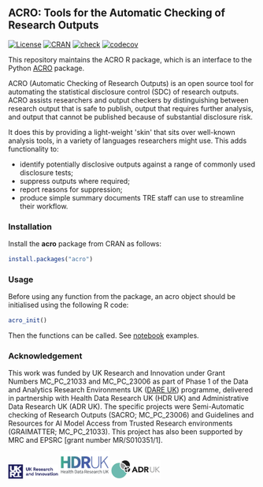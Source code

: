 ## ACRO: Tools for the Automatic Checking of Research Outputs

[![License](https://img.shields.io/badge/license-MIT-blue.svg?style=flat)](https://opensource.org/licenses/MIT)
[![CRAN](https://www.r-pkg.org/badges/version/acro)](https://CRAN.R-project.org/package=acro)
[![check](https://github.com/AI-SDC/ACRO-R/actions/workflows/R-CMD-check.yaml/badge.svg)](https://github.com/AI-SDC/ACRO-R/actions?query=workflow%3AR-CMD-check)
[![codecov](https://codecov.io/gh/AI-SDC/ACRO-R/graph/badge.svg?token=VxbjBHzeXU)](https://codecov.io/gh/AI-SDC/ACRO-R)

This repository maintains the ACRO R package, which is an interface to the
Python [ACRO](https://github.com/AI-SDC/ACRO) package.

ACRO (Automatic Checking of Research Outputs) is an open source
tool for automating the statistical disclosure control (SDC) of research
outputs. ACRO assists researchers and output checkers by distinguishing between
research output that is safe to publish, output that requires further analysis,
and output that cannot be published because of substantial disclosure risk.

It does this by providing a light-weight 'skin' that sits over well-known
analysis tools, in a variety of languages researchers might use. This adds
functionality to:

*   identify potentially disclosive outputs against a range of commonly used
    disclosure tests;
*   suppress outputs where required;
*   report reasons for suppression;
*   produce simple summary documents TRE staff can use to streamline their
    workflow.

### Installation

Install the **acro** package from CRAN as follows:

``` r
install.packages("acro")
```

### Usage

Before using any function from the package, an acro object should be
initialised using the following R code:

``` r
acro_init()
```

Then the functions can be called. See [notebook](example-notebook.Rmd) examples.

### Acknowledgement

This work was funded by UK Research and Innovation under Grant Numbers
MC_PC_21033 and MC_PC_23006 as part of Phase 1 of the Data and Analytics
Research Environments UK ([DARE UK](https://dareuk.org.uk/)) programme,
delivered in partnership with Health Data Research UK (HDR UK) and
Administrative Data Research UK (ADR UK). The specific projects were
Semi-Automatic checking of Research Outputs (SACRO; MC_PC_23006) and Guidelines
and Resources for AI Model Access from Trusted Research environments
(GRAIMATTER; MC_PC_21033). This project has also been supported by MRC and
EPSRC [grant number MR/S010351/1].

<img src="inst/Images/UK_Research_and_Innovation_logo.svg" alt="Alt Text" width="20%"> <img src="inst/Images/health-data-research-uk-hdr-uk-logo-vector.png" alt="Alt Text" width="20%"> <img src="inst/Images/logo_print.png" alt="Alt Text" width="20%">
